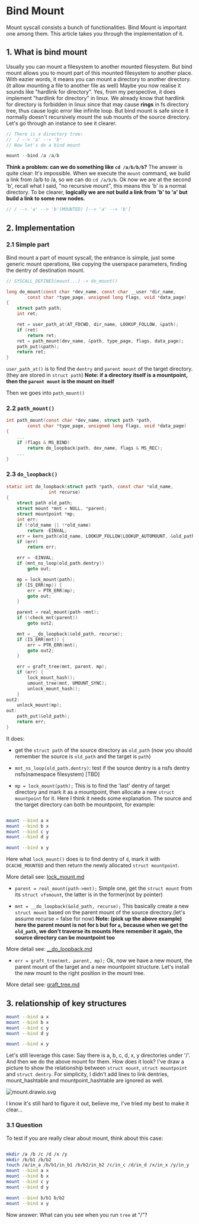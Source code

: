 # Bind Mount

Mount syscall consists a bunch of functionalities. Bind Mount is important one
among them. This article takes you through the implementation of it.

## 1. What is bind mount

Usually you can mount a filesystem to another mounted filesystem. But bind mount
allows you to mount part of this mounted filesystem to another place. With eazier
words, it means you can mount a directory to another directory.(it allow mounting
a file to another file as well)
Maybe you now realise it sounds like "hardlink for directory". Yes, from my
perspective, it does implement "hardlink for directory" in linux. We already know
that hardlink for directory is forbidden in linux since that may cause **rings**
in fs directory tree, thus cause logic error like infinite loop.
But bind mount is safe since it normally doesn't recursively mount the sub mounts
of the source directory. Let's go through an instance to see it clearer.

```c
// There is a directory tree:
//	/ --> 'a' --> 'b'
// Now let's do a bind mount

mount --bind /a /a/b
```

**Think a problem: can we do something like `cd /a/b/b/b`?**
The answer is quite clear: It's impossible. When we execute the `mount` command,
we build a link from /a/b to /a, so we can do `cd /a/b/b`. Ok now we are at the
second 'b', recall what I said, "no recursive mount", this means this 'b' is a
normal directory. To be clearer, **logically we are not build a link from 'b' to
'a' but build a link to some new nodes.**

```c
// / --> 'a' --> 'b'(MOUNTED) [--> 'a' --> 'b']
```

## 2. Implementation

### 2.1 Simple part

Bind mount a part of mount syscall, the entrance is simple, just some generic
mount operations, like copying the userspace parameters, finding the dentry of
destination mount.

```c
// SYSCALL_DEFINE5(mount...) -> do_mount()

long do_mount(const char *dev_name, const char __user *dir_name,
		const char *type_page, unsigned long flags, void *data_page)
{
	struct path path;
	int ret;

	ret = user_path_at(AT_FDCWD, dir_name, LOOKUP_FOLLOW, &path);
	if (ret)
		return ret;
	ret = path_mount(dev_name, &path, type_page, flags, data_page);
	path_put(&path);
	return ret;
}
```

`user_path_at()` is to find the `dentry` and `parent mount` of the target directory.
(they are stored in `struct path`)
**Note: if a directory itself is a mountpoint, then the `parent mount` is the mount on itself**

Then we goes into `path_mount()`

### 2.2 `path_mount()`

```c
int path_mount(const char *dev_name, struct path *path,
		const char *type_page, unsigned long flags, void *data_page)
{
	...
	if (flags & MS_BIND)
		return do_loopback(path, dev_name, flags & MS_REC);
	...
}
```

### 2.3 `do_loopback()`

```c
static int do_loopback(struct path *path, const char *old_name,
				int recurse)
{
	struct path old_path;
	struct mount *mnt = NULL, *parent;
	struct mountpoint *mp;
	int err;
	if (!old_name || !*old_name)
		return -EINVAL;
	err = kern_path(old_name, LOOKUP_FOLLOW|LOOKUP_AUTOMOUNT, &old_path);
	if (err)
		return err;

	err = -EINVAL;
	if (mnt_ns_loop(old_path.dentry))
		goto out;

	mp = lock_mount(path);
	if (IS_ERR(mp)) {
		err = PTR_ERR(mp);
		goto out;
	}

	parent = real_mount(path->mnt);
	if (!check_mnt(parent))
		goto out2;

	mnt = __do_loopback(&old_path, recurse);
	if (IS_ERR(mnt)) {
		err = PTR_ERR(mnt);
		goto out2;
	}

	err = graft_tree(mnt, parent, mp);
	if (err) {
		lock_mount_hash();
		umount_tree(mnt, UMOUNT_SYNC);
		unlock_mount_hash();
	}
out2:
	unlock_mount(mp);
out:
	path_put(&old_path);
	return err;
}


```

It does:
- get the `struct path` of the source directory as `old_path`
(now you should remember the source is `old_path` and the target is `path`)


- `mnt_ns_loop(old_path.dentry)`: test if the source dentry is a nsfs dentry
	nsfs(namespace filesystem) [TBD]


- `mp = lock_mount(path);`
This is to find the 'last' dentry of target directory and mark it as a mountpoint,
then allocate a new `struct mountpoint` for it.
Here I think it needs some explanation. The source and the target directory can
both be mountpoint, for example:

```bash

mount --bind a x
mount --bind b x
mount --bind c y
mount --bind d y

mount --bind x y

```

Here what `lock_mount()` does is to find dentry of `d`, mark it with `DCACHE_MOUNTED`
and then return the newly allocated `struct mountpoint`.

More detail see: [lock_mount.md](./lock_mount.md)

- `parent = real_mount(path->mnt);`
Simple one, get the `struct mount` from its `struct vfsmount`, the latter is in the
former(not by pointer)


- `mnt = __do_loopback(&old_path, recurse);`
This basically create a new `struct mount` based on the parent mount of the source
directory.(let's assume recurse = false for now)
**Note: (pick up the above example) here the parent mount is not for `b` but for `a`,
because when we get the `old_path`, we don't traverse its mounts**
**Here remember it again, the source directory can be mountpoint too**

More detail see: [__do_loopback.md](./__do_loopback.md)


- `err = graft_tree(mnt, parent, mp);`
Ok, now we have a new mount, the parent mount of the target and a new mountpoint
structure.  Let's install the new mount to the right position in the mount tree.

More detail see: [graft_tree.md](./graft_tree.md)

## 3. relationship of key structures

```bash
mount --bind a x
mount --bind b x
mount --bind c y
mount --bind d y

mount --bind x y

```

Let's still leverage this case: Say there is a, b, c, d, x, y directories under '/'. And then we do the above mount for them.
How does it look? I've draw a picture to show the relationship
between `struct mount`, `struct mountpoint` and `struct dentry`.
For simplicity, I didn't add lines to link dentries, mount_hashtable and mountpoint_hashtable are ignored as well.

![mount.drawio.svg](./images/mount.drawio.svg)

I know it's still hard to figure it out, believe me, I've tried my best to make it clear...

### 3.1 Question
To test if you are really clear about mount, think about this case:

```bash

mkdir /a /b /c /d /x /y
mkdir /b/b1 /b/b2
touch /a/in_a /b/b1/in_b1 /b/b2/in_b2 /c/in_c /d/in_d /x/in_x /y/in_y
mount --bind a x
mount --bind b x
mount --bind c y
mount --bind d y

mount --bind b/b1 b/b2
mount --bind x y

```

Now answer: What can you see when you run `tree` at "/"?
